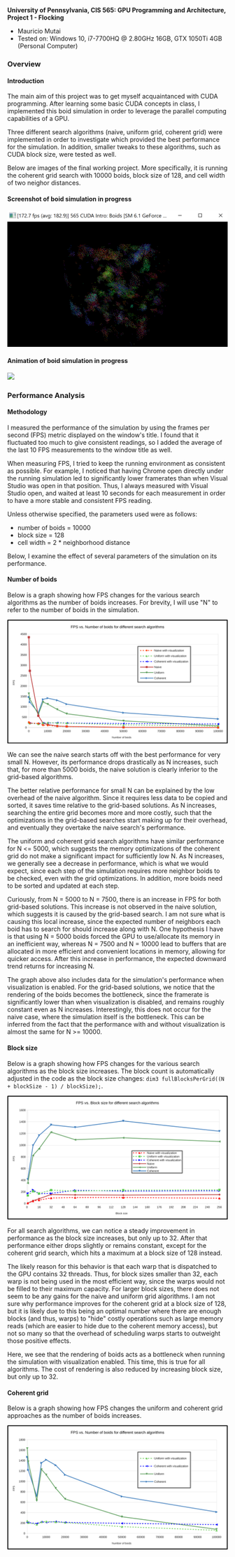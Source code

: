 **University of Pennsylvania, CIS 565: GPU Programming and Architecture,
Project 1 - Flocking**

* Mauricio Mutai
* Tested on: Windows 10, i7-7700HQ @ 2.80GHz 16GB, GTX 1050Ti 4GB (Personal Computer)

### Overview

#### Introduction

The main aim of this project was to get myself acquaintanced with CUDA programming. After learning some basic CUDA concepts in class, I implemented this boid simulation in order to leverage the parallel computing capabilities of a GPU.

Three different search algorithms (naive, uniform grid, coherent grid) were implemented in order to investigate which provided the best performance for the simulation. In addition, smaller tweaks to these algorithms, such as CUDA block size, were tested as well.

Below are images of the final working project. More specifically, it is running the coherent grid search with 10000 boids, block size of 128, and cell width of two neighor distances.

#### Screenshot of boid simulation in progress

![](images/boids-still.png)

#### Animation of boid simulation in progress

![](images/boids-anim.gif)

### Performance Analysis

#### Methodology

I measured the performance of the simulation by using the frames per second (FPS) metric displayed on the window's title. I found that it fluctuated too much to give consistent readings, so I added the average of the last 10 FPS measurements to the window title as well.

When measuring FPS, I tried to keep the running environment as consistent as possible. For example, I noticed that having Chrome open directly under the running simulation led to significantly lower framerates than when Visual Studio was open in that position. Thus, I always measured with Visual Studio open, and waited at least 10 seconds for each measurement in order to have a more stable and consistent FPS reading.

Unless otherwise specified, the parameters used were as follows:

* number of boids = 10000
* block size = 128
* cell width = 2 * neighborhood distance

Below, I examine the effect of several parameters of the simulation on its performance.

#### Number of boids

Below is a graph showing how FPS changes for the various search algorithms as the number of boids increases. For brevity, I will use "N" to refer to the number of boids in the simulation.

![](images/graphNumBoids.png)

We can see the naive search starts off with the best performance for very small N. However, its performance drops drastically as N increases, such that, for more than 5000 boids, the naive solution is clearly inferior to the grid-based algorithms.

The better relative performance for small N can be explained by the low overhead of the naive algorithm. Since it requires less data to be copied and sorted, it saves time relative to the grid-based solutions. As N increases, searching the entire grid becomes more and more costly, such that the optimizations in the grid-based searches start making up for their overhead, and eventually they overtake the naive search's performance.

The uniform and coherent grid search algorithms have similar performance for N <= 5000, which suggests the memory optimizations of the coherent grid do not make a significant impact for sufficiently low N. As N increases, we generally see a decrease in performance, which is what we would expect, since each step of the simulation requires more neighbor boids to be checked, even with the grid optimizations. In addition, more boids need to be sorted and updated at each step.

Curiously, from N = 5000 to N = 7500, there is an increase in FPS for both grid-based solutions. This increase is not observed in the naive solution, which suggests it is caused by the grid-based search. I am not sure what is causing this local increase, since the expected number of neighbors each boid has to search for should increase along with N. One hypothesis I have is that using N = 5000 boids forced the GPU to use/allocate its memory in an inefficient way, whereas N = 7500 and N = 10000 lead to buffers that are allocated in more efficient and convenient locations in memory, allowing for quicker access. After this increase in performance, the expected downward trend returns for increasing N.

The graph above also includes data for the simulation's performance when visualization is enabled. For the grid-based solutions, we notice that the rendering of the boids becomes the bottleneck, since the framerate is significantly lower than when visualization is disabled, and remains roughly constant even as N increases. Interestingly, this does not occur for the naive case, where the simulation itself is the bottleneck. This can be inferred from the fact that the performance with and without visualization is almost the same for N >= 10000.

#### Block size

Below is a graph showing how FPS changes for the various search algorithms as the block size increases. The block count is automatically adjusted in the code as the block size changes: `dim3 fullBlocksPerGrid((N + blockSize - 1) / blockSize);`.

![](images/graphBlockSize.png)

For all search algorithms, we can notice a steady improvement in performance as the block size increases, but only up to 32. After that performance either drops slightly or remains constant, except for the coherent grid search, which hits a maximum at a block size of 128 instead.

The likely reason for this behavior is that each warp that is dispatched to the GPU contains 32 threads. Thus, for block sizes smaller than 32, each warp is not being used in the most efficient way, since the warps would not be filled to their maximum capacity. For larger block sizes, there does not seem to be any gains for the naive and uniform grid algorithms. I am not sure why performance improves for the coherent grid at a block size of 128, but it is likely due to this being an optimal number where there are enough blocks (and thus, warps) to "hide" costly operations such as large memory reads (which are easier to hide due to the coherent memory access), but not so many so that the overhead of scheduling warps starts to outweight those positive effects.

Here, we see that the rendering of boids acts as a bottleneck when running the simulation with visualization enabled. This time, this is true for all algorithms. The cost of rendering is also reduced by increasing block size, but only up to 32.

#### Coherent grid

Below is a graph showing how FPS changes the uniform and coherent grid approaches as the number of boids increases. 

![](images/graphUniformVsCoherent.png)